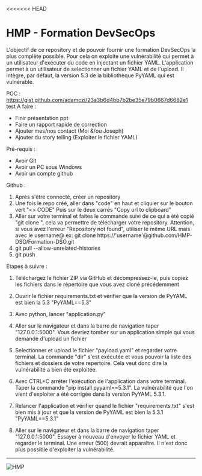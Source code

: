 <<<<<<< HEAD
# HMP - Formation DevSecOps

L'objectif de ce repository et de pouvoir fournir une formation DevSecOps la plus complète possible. Pour cela on exploite une vulnérabilité qui permet à un utilisateur d'exécuter du code en injectant un fichier YAML.
L'application permet à un utilisateur de selectionner un fichier YAML et de l'upload. Il intègre, par défaut, la version 5.3 de la bibliothèque PyYAML qui est vulnérable. 

POC : https://gist.github.com/adamczi/23a3b6d4bb7b2be35e79b0667d6682e1
test
A faire :
- Finir présentation ppt
- Faire un rapport rapide de correction
- Ajouter mes/nos contact (Moi &/ou Joseph)
- Ajouter du story telling (Exploiter le fichier YAML)

Pré-requis :
- Avoir Git
- Avoir un PC sous Windows
- Avoir un compte github

Github :
1) Après s'être connecté, créer un repository
2) Une fois le repo créé, aller dans "code" en haut et cliquier sur le bouton vert "<> CODE" Puis sur le deux carrés "Copy url to clipboard"
3) Aller sur votre terminal et faites le commande suivi de ce qui a été copié "git clone <url>", cela va permettre de télécharger votre repository. Attention, si vous avez l'erreur "Repository not found", utiliser le même URL mais avec le username@ ex: git clone https://'username'@github.com/HMP-DSO/Formation-DSO.git
4) git pull --allow-unrelated-histories
5) git push

Etapes à suivre :

1) Téléchargez le fichier ZIP via GitHub et décompressez-le, puis copiez les fichiers dans le répertoire que vous avez cloné précédemment

2) Ouvrir le fichier requirements.txt et vérifier que la version de PyYAML est bien la 5.3 "PyYAML==5.3"

3) Avec python, lancer "application.py"

4) Aller sur le navigateur et dans la barre de navigation taper "127.0.0.1:5000". Vous devriez tomber sur un application simple qui vous demande d'upload un fichier

5) Selectionner et upload le fichier "payload.yaml" et regarder votre terminal. La commande "dir" s'est exécutée et vous pouvoir la liste des fichiers et dossiers de votre repertoire. Cela veut donc dire la vulnérabilité a bien été exploitée.

6) Avec CTRL+C arréter l'exécution de l'application dans votre terminal. Taper la commande "pip install pyyaml==5.3.1". La vulnérabilité que l'on vient d'exploiter a été corrigée dans la version PyYAML 5.3.1.

7) Relancer l'application et vérifier quand le fichier "requirements.txt" s'est bien mis à jour et que la version de PyYAML est bien la 5.3.1 "PyYAML==5.3.1"

8) Aller sur le navigateur et dans la barre de navigation taper "127.0.0.1:5000". Essayer à nouveau d'envoyer le fichier YAML et regarder le terminal. Une erreur (500) devrait apparaître. Il n'est donc plus possible d'exploiter la vulnérabilité.
   
____________________________________________________________________________________________________________
   ![HMP](https://github.com/user-attachments/assets/e7576c9a-c7bd-4150-aba2-9adee745a976)


